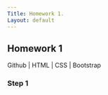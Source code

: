 ```yaml
---
Title: Homework 1.
Layout: default
---
```


## Homework 1
Github | HTML | CSS | Bootstrap

### Step 1
